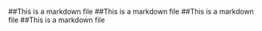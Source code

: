 ##This is a markdown file 
##This is a markdown file 
##This is a markdown file 
##This is a markdown file 